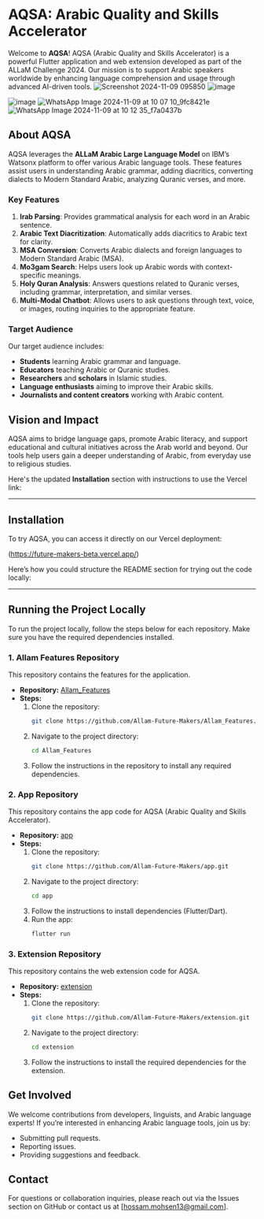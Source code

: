 

# AQSA: Arabic Quality and Skills Accelerator

Welcome to **AQSA**! AQSA (Arabic Quality and Skills Accelerator) is a powerful Flutter application and web extension developed as part of the ALLaM Challenge 2024. Our mission is to support Arabic speakers worldwide by enhancing language comprehension and usage through advanced AI-driven tools.
![Screenshot 2024-11-09 095850](https://github.com/user-attachments/assets/deb803f1-2e4e-4e4b-8c40-d2f3aa523c10)
![image](https://github.com/user-attachments/assets/160fcb78-bdcb-48e9-a51d-1bf78cc1637d)

![image](https://github.com/user-attachments/assets/9f5490a2-3bf2-4ccd-bb57-1c32c6218565)
![WhatsApp Image 2024-11-09 at 10 07 10_9fc8421e](https://github.com/user-attachments/assets/400d11a6-78f6-4373-8646-15f80d6e8179)
![WhatsApp Image 2024-11-09 at 10 12 35_f7a0437b](https://github.com/user-attachments/assets/8ea846da-3b8d-46d1-93ce-4aceed08585e)





## About AQSA

AQSA leverages the **ALLaM Arabic Large Language Model** on IBM’s Watsonx platform to offer various Arabic language tools. These features assist users in understanding Arabic grammar, adding diacritics, converting dialects to Modern Standard Arabic, analyzing Quranic verses, and more. 

### Key Features

1. **Irab Parsing**: Provides grammatical analysis for each word in an Arabic sentence.
2. **Arabic Text Diacritization**: Automatically adds diacritics to Arabic text for clarity.
3. **MSA Conversion**: Converts Arabic dialects and foreign languages to Modern Standard Arabic (MSA).
4. **Mo3gam Search**: Helps users look up Arabic words with context-specific meanings.
5. **Holy Quran Analysis**: Answers questions related to Quranic verses, including grammar, interpretation, and similar verses.
6. **Multi-Modal Chatbot**: Allows users to ask questions through text, voice, or images, routing inquiries to the appropriate feature.

### Target Audience

Our target audience includes:
- **Students** learning Arabic grammar and language.
- **Educators** teaching Arabic or Quranic studies.
- **Researchers** and **scholars** in Islamic studies.
- **Language enthusiasts** aiming to improve their Arabic skills.
- **Journalists and content creators** working with Arabic content.

## Vision and Impact

AQSA aims to bridge language gaps, promote Arabic literacy, and support educational and cultural initiatives across the Arab world and beyond. Our tools help users gain a deeper understanding of Arabic, from everyday use to religious studies.

Here's the updated **Installation** section with instructions to use the Vercel link:

---

## Installation

To try AQSA, you can access it directly on our Vercel deployment:

(https://future-makers-beta.vercel.app/)  


Here’s how you could structure the README section for trying out the code locally:

---

## Running the Project Locally

To run the project locally, follow the steps below for each repository. Make sure you have the required dependencies installed.

### 1. **Allam Features Repository**

This repository contains the features for the application.

- **Repository:** [Allam_Features](https://github.com/Allam-Future-Makers/Allam_Features)
- **Steps:**
  1. Clone the repository:
     ```bash
     git clone https://github.com/Allam-Future-Makers/Allam_Features.git
     ```
  2. Navigate to the project directory:
     ```bash
     cd Allam_Features
     ```
  3. Follow the instructions in the repository to install any required dependencies.

### 2. **App Repository**

This repository contains the app code for AQSA (Arabic Quality and Skills Accelerator).

- **Repository:** [app](https://github.com/Allam-Future-Makers/app)
- **Steps:**
  1. Clone the repository:
     ```bash
     git clone https://github.com/Allam-Future-Makers/app.git
     ```
  2. Navigate to the project directory:
     ```bash
     cd app
     ```
  3. Follow the instructions to install dependencies (Flutter/Dart).
  4. Run the app:
     ```bash
     flutter run
     ```

### 3. **Extension Repository**

This repository contains the web extension code for AQSA.

- **Repository:** [extension](https://github.com/Allam-Future-Makers/extension)
- **Steps:**
  1. Clone the repository:
     ```bash
     git clone https://github.com/Allam-Future-Makers/extension.git
     ```
  2. Navigate to the project directory:
     ```bash
     cd extension
     ```
  3. Follow the instructions to install the required dependencies for the extension.


## Get Involved

We welcome contributions from developers, linguists, and Arabic language experts! If you’re interested in enhancing Arabic language tools, join us by:
- Submitting pull requests.
- Reporting issues.
- Providing suggestions and feedback.



## Contact

For questions or collaboration inquiries, please reach out via the Issues section on GitHub or contact us at [hossam.mohsen13@gmail.com].

